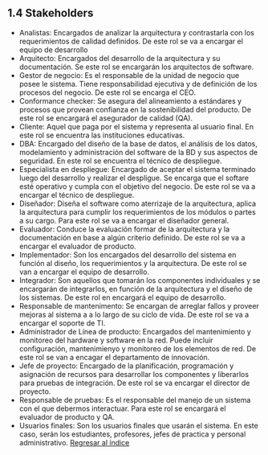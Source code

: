 ## 1.4 Stakeholders
- Analistas: Encargados de analizar la arquitectura y contrastarla con los requerimientos de calidad definidos. De este rol se va a encargar el equipo de desarrollo
- Arquitecto: Encargados del desarrollo de la arquitectura y su documentación. Se este rol se encargarán los arquitectos de software.
- Gestor de negocio: Es el responsable de la unidad de negocio que posee le sistema. Tiene responsabilidad ejecutiva y de definición de los procesos del negocio. De este rol se encarga el CEO.
- Conformance checker: Se asegura del alineamiento a estándares y procesos que provean confianza en la sostenibilidad del producto. De este rol se encargará el asegurador de calidad (QA).
- Cliente: Aquel que paga por el sistema y representa al usuario final. En este rol se encuentra las instituciones educativas.
- DBA: Encargado del diseño de la base de datos, el análisis de los datos, modelamiento y administración del software de la BD y sus aspectos de seguridad. En este rol se  encuentra el técnico de despliegue.
- Especialista en despliegue: Encargado de aceptar el sistema terminado luego del desarrollo y realizar el despligue. Se encarga que el softare esté operativo y cumpla con el objetivo del negocio. De este rol se va a encargar el técnico de despliegue.
- Diseñador: Diseña el software como aterrizaje de la arquitectura, aplica la arquitectura para cumplir los requerimientos de los  módulos o partes a su cargo. Para este rol se va a encargar el diseñador general.
- Evaluador: Conduce la evaluación formar de la arquitectura y la documentación en base a algún criterio definido. De este rol se va a encargar el evaluador de producto.
- Implementador: Son los encargados del desarrollo del sistema en función al diseño, los requerimientos y la arquitectura. De este rol se van a encargar el equipo de desarrollo.
- Integrador: Son aquellos que tomarán los componentes individuales y se encargarán de integrarlos, en función de la arquitectura y el diseño de los sistemas. De este rol en encargará el equipo de desarrollo.
- Responsable de mantenimento: Se encargan de arreglar fallos y proveer mejoras al sistema a a lo largo de su ciclo de vida. De este rol se va a encargar el soporte de TI.
- Administrador de Línea de producto: Encargados del mantenimiento y monitoreo del hardware y software en la red. Puede incluir configuración, mantenimienyo y monitoreo de los elementos de red. De este rol se van a encagar el departamento de innovación.
- Jefe de proyecto: Encargado de la planificación, programación y asignación de recursos para desarrollar los componentes y liberarlos para pruebas de integración. De este rol se va encargar el director de proyecto.
- Responsable de pruebas: Es el responsable del manejo de un sistema con el que debermos interactuar. Para este rol se encargará el evaluador de producto y QA.
-  Usuarios finales: Son los usuarios finales que usarán el sistema. En este caso, serán los estudiantes, profesores, jefes de practica y personal administrativo.
[Regresar al índice](../../README.md)